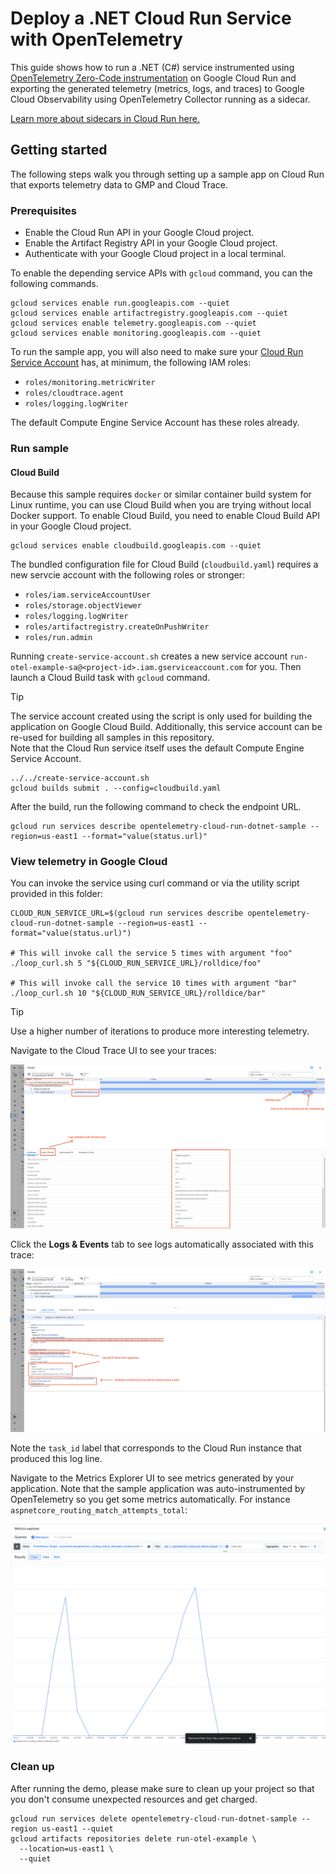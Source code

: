 # Deploy a .NET Cloud Run Service with OpenTelemetry

This guide shows how to run a .NET (C#) service instrumented using 
[OpenTelemetry Zero-Code instrumentation](https://opentelemetry.io/docs/zero-code/dotnet/)
on Google Cloud Run and exporting the generated telemetry (metrics,
logs, and traces) to Google Cloud Observability using OpenTelemetry
Collector running as a sidecar.

[Learn more about sidecars in Cloud Run here.](https://cloud.google.com/run/docs/deploying#sidecars)

## Getting started

The following steps walk you through setting up a sample app on Cloud Run that
exports telemetry data to GMP and Cloud Trace.

### Prerequisites

* Enable the Cloud Run API in your Google Cloud project.
* Enable the Artifact Registry API in your Google Cloud project.
* Authenticate with your Google Cloud project in a local terminal.

To enable the depending service APIs with `gcloud` command, you can the following commands.

```console
gcloud services enable run.googleapis.com --quiet
gcloud services enable artifactregistry.googleapis.com --quiet
gcloud services enable telemetry.googleapis.com --quiet
gcloud services enable monitoring.googleapis.com --quiet
```

To run the sample app, you will also need to make sure your [Cloud Run Service
Account](https://cloud.google.com/run/docs/configuring/service-accounts) has, at
minimum, the following IAM roles:

* `roles/monitoring.metricWriter`
* `roles/cloudtrace.agent`
* `roles/logging.logWriter`

The default Compute Engine Service Account has these roles already.

### Run sample

#### Cloud Build

Because this sample requires `docker` or similar container build system for Linux runtime, you can use Cloud Build when you are trying without local Docker support. To enable Cloud Build, you need to enable Cloud Build API in your Google Cloud project.

```console
gcloud services enable cloudbuild.googleapis.com --quiet
```

The bundled configuration file for Cloud Build (`cloudbuild.yaml`) requires a new servcie account with the following roles or stronger:

* `roles/iam.serviceAccountUser`
* `roles/storage.objectViewer`
* `roles/logging.logWriter`
* `roles/artifactregistry.createOnPushWriter`
* `roles/run.admin`

Running `create-service-account.sh` creates a new service account `run-otel-example-sa@<project-id>.iam.gserviceaccount.com` for you. Then launch a Cloud Build task with `gcloud` command.

> [!TIP]
> The service account created using the script is only used for building the application on Google
> Cloud Build. Additionally, this service account can be re-used for building all samples in this
> repository. \
> Note that the Cloud Run service itself uses the default Compute Engine Service Account.

```console
../../create-service-account.sh
gcloud builds submit . --config=cloudbuild.yaml
```

After the build, run the following command to check the endpoint URL.

```console
gcloud run services describe opentelemetry-cloud-run-dotnet-sample --region=us-east1 --format="value(status.url)"
```

### View telemetry in Google Cloud

You can invoke the service using curl command or via the utility script provided in this folder:

```console
CLOUD_RUN_SERVICE_URL=$(gcloud run services describe opentelemetry-cloud-run-dotnet-sample --region=us-east1 --format="value(status.url)")

# This will invoke call the service 5 times with argument "foo"
./loop_curl.sh 5 "${CLOUD_RUN_SERVICE_URL}/rolldice/foo"

# This will invoke call the service 10 times with argument "bar"
./loop_curl.sh 10 "${CLOUD_RUN_SERVICE_URL}/rolldice/bar"
```

> [!TIP]
> Use a higher number of iterations to produce more interesting telemetry.

Navigate to the Cloud Trace UI to see your traces:

![sample trace in Cloud Trace UI](./docs/cloud-trace.png)

Click the **Logs & Events** tab to see logs automatically associated with
this trace:

![sample logs in Cloud Logging UI](./docs/cloud-logging.png)

Note the `task_id` label that corresponds to the Cloud Run instance
that produced this log line.

Navigate to the Metrics Explorer UI to see metrics generated by your application.
Note that the sample application was auto-instrumented by OpenTelemetry so you get some
metrics automatically. For instance `aspnetcore_routing_match_attempts_total`:

![sample metrics in Metrics Explorer UI](./docs/cloud-monitoring.png)

### Clean up

After running the demo, please make sure to clean up your project so that you don't consume unexpected resources and get charged.

```console
gcloud run services delete opentelemetry-cloud-run-dotnet-sample --region us-east1 --quiet
gcloud artifacts repositories delete run-otel-example \
  --location=us-east1 \
  --quiet
```

